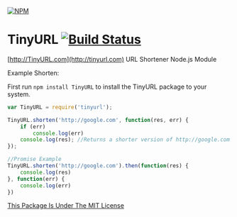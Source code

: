 [![NPM](https://nodei.co/npm/tinyurl.png?downloads=true&stars=true)](https://npmjs.com/package/tinyurl/)

# TinyURL [![Build Status](https://travis-ci.org/JeffResc/TinyURL-Node.js.svg?branch=master)](https://travis-ci.org/JeffResc/TinyURL-Node.js)
[http://TinyURL.com](http://tinyurl.com) URL Shortener Node.js Module

Example Shorten:

First run ```npm install TinyURL``` to install the TinyURL package to your system.

```javascript
var TinyURL = require('tinyurl');

TinyURL.shorten('http://google.com', function(res, err) {
    if (err)
        console.log(err)
	console.log(res); //Returns a shorter version of http://google.com - http://tinyurl.com/2tx
});

//Promise Example
TinyURL.shorten('http://google.com').then(function(res) {
    console.log(res)
}, function(err) {
    console.log(err)
})
```

[This Package Is Under The MIT License](https://raw.githubusercontent.com/AlphaT3ch/TinyURL/master/LICENSE.txt)
